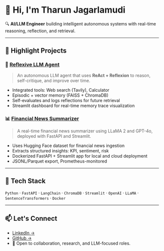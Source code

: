 # 👋 Hi, I'm Tharun Jagarlamudi

🔍 **AI/LLM Engineer** building intelligent autonomous systems with real-time reasoning, reflection, and retrieval.

---

## 🧠 Highlight Projects

### 🤖 [Reflexive LLM Agent](https://github.com/rtj1/autonomousAgent)
> An autonomous LLM agent that uses **ReAct + Reflexion** to reason, self-critique, and improve over time.
- Integrated tools: Web search (Tavily), Calculator
- Episodic + vector memory (FAISS + ChromaDB)
- Self-evaluates and logs reflections for future retrieval
- Streamlit dashboard for real-time memory trace visualization

### 📊 [Financial News Summarizer](https://github.com/rtj1/financial-news-summarizer)
> A real-time financial news summarizer using LLaMA 2 and GPT-4o, deployed with FastAPI and Streamlit.
- Uses Hugging Face dataset for financial news ingestion
- Extracts structured insights: KPI, sentiment, risk
- Dockerized FastAPI + Streamlit app for local and cloud deployment
- JSONL/Parquet export, Prometheus-monitored

---

## 🧰 Tech Stack

`Python` · `FastAPI` · `LangChain` · `ChromaDB` · `Streamlit` · `OpenAI` · `LLaMA` · `SentenceTransformers` · `Docker`

---

## 📫 Let's Connect

- [LinkedIn →](https://linkedin.com/in/tharun-jagarlamudi-664a9331b)
- [GitHub →](https://github.com/rtj1)
- 💬 Open to collaboration, research, and LLM-focused roles.